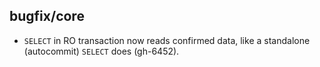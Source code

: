 ## bugfix/core

* `SELECT` in RO transaction now reads confirmed data, like a standalone
  (autocommit) `SELECT` does (gh-6452).
